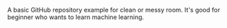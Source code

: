 A basic GitHub repository example for clean or messy room. It's good for beginner who wants to learn machine learning.
